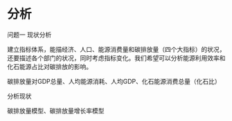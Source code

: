 # 分析

问题一 现状分析

建立指标体系，能描经济、人口、能源消费量和碳排放量（四个大指标）的状况，还要描述各个部门的状况，同时考虑指标变化。我们希望可以分析能源利用效率和化石能源占比对碳排放的影响。

碳排放量对GDP总量、人均能源消耗、人均GDP、化石能源消费总量（化石比）

分析现状

碳排放量模型、碳排放量增长率模型



